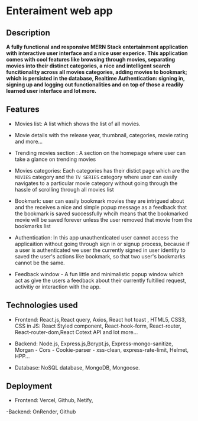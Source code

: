 # Enteraiment web app

## Description

**A fully functional and responsive MERN Stack entertainment application with interactive user interface and a nice user experice. This application comes with cool features like browsing through movies, separating movies into their distinct categories, a nice and intelligent search funcitionality across all movies categories, adding movies to bookmark; which is persisted in the database, Realtime Authentication: signing in, signing up and logging out functionalities and on top of those a readily learned user interface and lot more.**

## Features

- Movies list: A list which shows the list of all movies.

- Movie details with the release year, thumbnail, categories, movie rating and more...

- Trending movies section : A section on the homepage where user can take a glance on trending movies

- Movies categories: Each categories has their distict page which are the `MOVIES` category and the `TV SERIES` category where user can easily navigates to a particular movie category without going through the hassle of scrolling through all movies list

- Bookmark: user can easily bookmark movies they are intrigued about and the receives a nice and simple popup message as a feedback that the bookmark is saved successfully whcih means that the bookmarked movie will be saved forever unless the user removed that movie from the bookmarks list

- Authentication: In this app unauthenticated user cannot access the applicaition without going through sign in or signup process, because if a user is authenticated we user the currently signed in user identity to saved the user's actions like bookmark, so that two user's bookmarks cannot be the same.

- Feedback window - A fun little and minimalistic popup window which act as give the users a feedback about their currently fultilled request, activitiy or interaction with the app.

## Technologies used

- Frontend: React.js,React query, Axios, React hot toast , HTML5, CSS3, CSS in JS: React Styled component, React-hook-form, React-router, React-router-dom,React Cotext API and lot more...

- Backend: Node.js, Express.js,Bcrypt.js, Express-mongo-sanitize, Morgan - Cors - Cookie-parser - xss-clean, express-rate-limit, Helmet, HPP...

- Database: NoSQL database, MongoDB, Mongoose.

## Deployment

- Frontend: Vercel, Github, Netify,

-Backend: OnRender, Github
